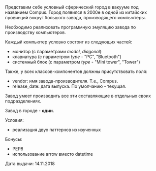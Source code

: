 Представим себе условный сферический город в вакууме под названием Compus.
Город появился в 2000е
в одной из китайских провинций вокруг большого завода, производящего компьютеры.

Необходимо реализовать программную эмуляцию завода по производству компьютеров.

Каждый компьютер условно состоит из следующих частей:

- монитор (с параметрами *model*, *diagonal*)
- клавиатура (с параметром *type* - "PC", "Bluetooth")
- системный блок (с параметром *type* - "Mini tower", "Tower")

Также, у всех классов-компонентов должны присутствовать поля:

- vendor: имя завода-производителя. Т.е., Compus.
- release_date: дата выпуска. По умолчанию - текущая.

Завод умеет производить все эти составляющие в отдельных своих подразделениях.

Завод в городе - **один**.


Условия:

- реализация двух паттернов из изученных


Бонусы:

- PEP8
- использование arrow вместо datetime

Дата выдачи: 14.11.2018
